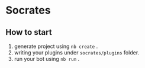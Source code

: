 # Socrates

## How to start

1. generate project using `nb create` .
2. writing your plugins under `socrates/plugins` folder.
3. run your bot using `nb run` .
